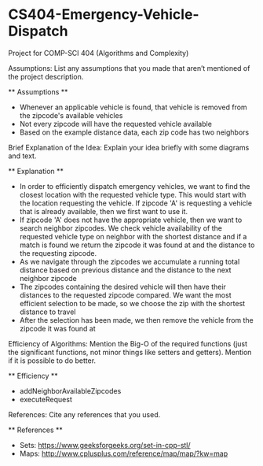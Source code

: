# CS404-Emergency-Vehicle-Dispatch
Project for COMP-SCI 404 (Algorithms and Complexity)

Assumptions: List any assumptions that you made that aren’t mentioned of the project description.

** Assumptions **
* Whenever an applicable vehicle is found, that vehicle is removed from the zipcode's available vehicles
* Not every zipcode will have the requested vehicle available
* Based on the example distance data, each zip code has two neighbors

Brief Explanation of the Idea: Explain your idea briefly with some diagrams and text.

** Explanation **
* In order to efficiently dispatch emergency vehicles, we want to find the closest location with the requested vehicle type. This would start with the location requesting the vehicle. If zipcode 'A' is requesting a vehicle that is already available, then we first want to use it. 
* If zipcode 'A' does not have the appropriate vehicle, then we want to search neighbor zipcodes. We check vehicle availability of the requested vehicle type on neighbor with the shortest distance and if a match is found we return the zipcode it was found at and the distance to the requesting zipcode.
* As we navigate through the zipcodes we accumulate a running total distance based on previous distance and the distance to the next neighbor zipcode
* The zipcodes containing the desired vehicle will then have their distances to the requested zipcode compared. We want the most efficient selection to be made, so we choose the zip with the shortest distance to travel
* After the selection has been made, we then remove the vehicle from the zipcode it was found at

Efficiency of Algorithms: Mention the Big-O of the required functions (just the significant functions, not minor things like setters and getters).  Mention if it is possible to do better.

** Efficiency **
* addNeighborAvailableZipcodes
* executeRequest
 
References: Cite any references that you used.

** References **
* Sets: https://www.geeksforgeeks.org/set-in-cpp-stl/
* Maps: http://www.cplusplus.com/reference/map/map/?kw=map 
